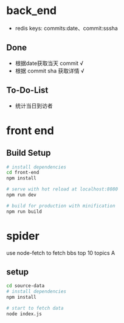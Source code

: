 # back_end

- redis keys: commits:date、commit:sssha

## Done

- 根据date获取当天 commit     √
- 根据 commit sha 获取详情    √

## To-Do-List

- 统计当日到访者

# front end

## Build Setup

``` bash
# install dependencies
cd front-end
npm install

# serve with hot reload at localhost:8080
npm run dev

# build for production with minification
npm run build
```


# spider 
use node-fetch to fetch bbs top 10 topics
A
## setup
```bash
cd source-data
# install dependencies
npm install

# start to fetch data
node index.js
